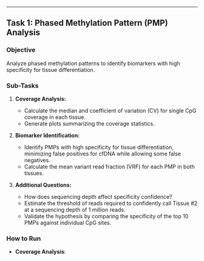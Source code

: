 
---

## Task 1: Phased Methylation Pattern (PMP) Analysis

### **Objective**
Analyze phased methylation patterns to identify biomarkers with high specificity for tissue differentiation.

### **Sub-Tasks**
1. **Coverage Analysis:**
   - Calculate the median and coefficient of variation (CV) for single CpG coverage in each tissue.
   - Generate plots summarizing the coverage statistics.

2. **Biomarker Identification:**
   - Identify PMPs with high specificity for tissue differentiation, minimizing false positives for cfDNA while allowing some false negatives.
   - Calculate the mean variant read fraction (VRF) for each PMP in both tissues.

3. **Additional Questions:**
   - How does sequencing depth affect specificity confidence?
   - Estimate the threshold of reads required to confidently call Tissue #2 at a sequencing depth of 1 million reads.
   - Validate the hypothesis by comparing the specificity of the top 10 PMPs against individual CpG sites.

### **How to Run**
- **Coverage Analysis**:
 

